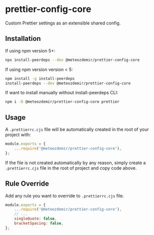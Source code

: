 # prettier-config-core

Custom Prettier settings as an extensible shared config.

## Installation

If using npm version 5+:

```bash
npx install-peerdeps --dev @meteozdemir/prettier-config-core
```

If using npm version version < 5:

```bash
npm install -g install-peerdeps
install-peerdeps --dev @meteozdemir/prettier-config-core
```

If want to install manually without install-peerdeps CLI:

```bash
npm i -D @meteozdemir/prettier-config-core prettier
```

## Usage

A `.prettierrc.cjs` file will be automatically created in the root of your project with:

```javascript
module.exports = {
    ...require('@meteozdemir/prettier-config-core'),
};
```

If the file is not created automatically by any reason, simply create a `.prettierrc.cjs` file in the root of project and copy code above.

## Rule Override

Add any rule you want to override to `.prettierrc.cjs` file.

```javascript
module.exports = {
    ...require('@meteozdemir/prettier-config-core'),
    // ...
    singleQuote: false,
    bracketSpacing: false,
};
```
